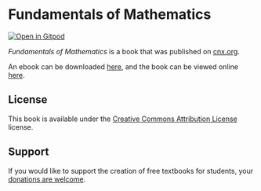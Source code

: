 # Fundamentals of Mathematics

[![Open in Gitpod](https://gitpod.io/button/open-in-gitpod.svg)](https://gitpod.io/from-referrer/)

_Fundamentals of Mathematics_ is a book that was published on [cnx.org](https://cnx.org/).

An ebook can be downloaded [here](https://github.com/cnx-user-books/cnxbook-fundamentals-of-mathematics/releases/latest), and the book can be viewed online [here](https://github.com/cnx-user-books/cnxbook-fundamentals-of-mathematics/releases/latest).

## License
This book is available under the [Creative Commons Attribution License](./LICENSE) license.

## Support
If you would like to support the creation of free textbooks for students, your [donations are welcome](https://riceconnect.rice.edu/donation/support-openstax-banner).

